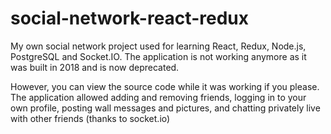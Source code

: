 # social-network-react-redux
My own social network project used for learning React, Redux, Node.js, PostgreSQL and Socket.IO. The application is not working anymore as it was built in 2018 and is now deprecated.

However, you can view the source code while it was working if you please. The application allowed adding and removing friends, logging in to your own profile, posting wall messages and pictures, and chatting privately live with other friends (thanks to socket.io)
